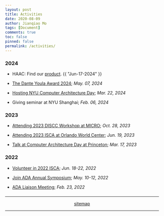 ```yaml
---
layout: post
title: Activities
date: 2020-08-09
author: Jianqiao Mo
tags: [Document]
comments: true
toc: false
pinned: false
permalink: /activities/
---
```


### 2024
- HAAC: Find our [product](https://license.tov.med.nyu.edu/product/hardware-software-co-design-to-accelerate-garble-circuits). <time>{{ "Jun-17-2024" }}</time>

- [The Dante Youla Award 2024](https://jqmo.top/activities/2024_DanteYoulaAward/); _May. 07, 2024_

- [Hosting NYU Computer Architecture Day](https://www.linkedin.com/posts/nyutandonschoolofengineering_nyu-computer-architecture-day-2024-brings-activity-7193001375725682688-Rk0M/?utm_source=share&utm_medium=member_desktop); _Mar. 22, 2024_

- Giving seminar at NYU Shanghai; _Feb. 06, 2024_

### 2023
- [Attending 2023 DISCC Workshop at MICRO](https://jqmo.top/activities/2023_DISCC/); _Oct. 28, 2023_

- [Attending 2023 ISCA at Orlando World Center](https://jqmo.top/activities/2023_ISCA_Orlando/); _Jun. 19, 2023_

- [Talk at Computer Architecture Day at Princeton](https://jqmo.top/activities/2023_PrincetonArchDay/); _Mar. 17, 2023_

### 2022
- [Volunteer in 2022 ISCA](https://jqmo.top/activities/2022_ISCA_volunteer/); _Jun. 18-22, 2022_

- [Join ADA Annual Symposium](https://jqmo.top/activities/2022_ADA_symposium/); _May. 10-12, 2022_

- [ADA Liaison Meeting](https://jqmo.top/activities/2022_ADA_liaison_meeting/); _Feb. 23, 2022_


[//]: # (### Post Update)

[//]: # (- Update post: 2023 ISCA; _Aug.07, 2023_)

[//]: # ()
[//]: # (- Update post: [FE-CTF2022 Hash Uppers Downers Solution Writeup]&#40;http://jqmo.top/FE-CTF2022/&#41;; _May.09, 2023_)

[//]: # ()
[//]: # (- Update post: [Princeton Arch Day]&#40;https://jqmo.top/activities/2023_PrincetonArchDay/&#41;; _Mar.31, 2023_)

[//]: # ()
[//]: # (- Update post: [ADA liaison meeting]&#40;http://jqmo.top/activities/2022_ADA_liaison_meeting/&#41;, )

[//]: # ([ADA Symposium]&#40;http://jqmo.top/activities/2022_ADA_symposium/&#41; )

[//]: # (and [poster]&#40;http://jqmo.top/HAAC_ADA_2022_annyal_symposium/&#41;,)

[//]: # ([2022 ISCA]&#40;http://jqmo.top/activities/2022_ISCA_volunteer/&#41;, )

[//]: # ([HAAC &#40;2023 ISCA&#41;]&#40;http://jqmo.top/HAAC_intro/&#41;; _Mar.29, 2023_)

[//]: # (- Update post: [DynExit]&#40;https://jqmo.top/Dynexit/&#41;; _Aug.10, 2020_)

[//]: # (- Welcome to Jianqiao Mo 's Pages! _Aug.08, 2020_)

###

***

<div style="text-align: center;">
<a href="https://jqmo.top/sitemap.xml">sitemap</a>
</div>

***

[//]: # (- Update status: Happy to Brooklyn!!; _Feb 2021_)
[//]: # (- Update status: Travel to Phnom Penh for US visa application; _Sep.23, 2020_)
[//]: # (- Update post: MATLAB halftone & dither, MATLAB MSE; _Aug.10, 2020_)
[//]: # (- Update post: TOEFL Crawler; _Aug.10, 2020_)
